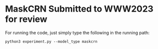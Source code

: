 
# MaskCRN Submitted to WWW2023 for review

For running the code, just simply type the following in the running path:

``
python3 experiment.py --model_type maskcrn
``


